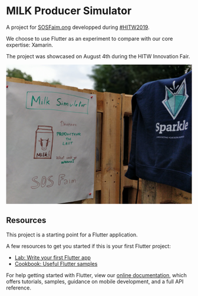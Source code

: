 # MILK Producer Simulator

A project for [SOSFaim.ong](https://www.sosfaim.ong) developped during [#HITW2019](https://www.hackinthewoods.be).

We choose to use Flutter as an experiment to compare with our core expertise: Xamarin.

The project was showcased on August 4th during the HITW Innovation Fair.

![Our stand at HITW2019](/readme/stand.jpg)

## Resources

This project is a starting point for a Flutter application.

A few resources to get you started if this is your first Flutter project:

- [Lab: Write your first Flutter app](https://flutter.dev/docs/get-started/codelab)
- [Cookbook: Useful Flutter samples](https://flutter.dev/docs/cookbook)

For help getting started with Flutter, view our
[online documentation](https://flutter.dev/docs), which offers tutorials,
samples, guidance on mobile development, and a full API reference.
